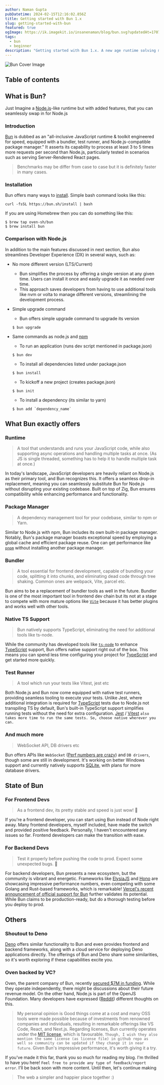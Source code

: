 ```yaml
---
author: Naman Gupta
pubDatetime: 2024-02-15T12:16:02.856Z
title: Getting started with Bun 1.x
slug: getting-started-with-bun
featured: true
ogImage: https://ik.imagekit.io/insanenaman/blog/bun.svg?updatedAt=1707990953822
tags:
  - bun
  - beginner
description: "Getting started with Bun 1.x. A new age runtime solving many issue at once."
---
```


![Bun Cover Image](https://ik.imagekit.io/insanenaman/blog/Hi,%20I%20am%20Bun..png?updatedAt=1708081293157)

## Table of contents

## What is Bun?

Just Imagine a [Node.js](https://nodejs.org/)-like runtime but with added features, that you can seamlessly swap in for Node.js

### Introduction

[Bun](https://bun.sh/) is dubbed as an "all-inclusive JavaScript runtime & toolkit engineered for speed, equipped with a bundler, test runner, and Node.js-compatible package manager." It asserts its capability to process at least 3 to 5 times more requests per second than Node.js, particularly tested in scenarios such as serving Server-Rendered React pages.

> Benchmarks may be differ from case to case but it is definitely faster in many cases.

### Installation

Bun offers many ways to [install](https://bun.sh/docs/installation). Simple bash command looks like this:

```
curl -fsSL https://bun.sh/install | bash
```

If you are using Homebrew then you can do something like this:

```
$ brew tap oven-sh/bun
$ brew install bun
```

### Comparison with Node.js

In addition to the main features discussed in next section, Bun also streamlines Developer Experience (DX) in several ways, such as:

- No more different version (LTS/Current)

  - Bun simplifies the process by offering a single version at any given time. Users can install it once and easily upgrade it as needed over time.
  - This approach saves developers from having to use additional tools like nvm or volta to manage different versions, streamlining the development process.

- Simple upgrade command

  - Bun offers simple upgrade command to upgrade its version

  ```
  $ bun upgrade
  ```

- Same commands as node.js and [npm](https://www.npmjs.com/)
  - To run an application (runs dev script mentioned in package.json)
  ```
  $ bun dev
  ```
  - To install all dependencies listed under package.json
  ```
  $ bun install
  ```
  - To kickoff a new project (creates package.json)
  ```
  $ bun init
  ```
  - To install a dependency (its similar to yarn)
  ```
  $ bun add `dependency_name`
  ```

## What Bun exactly offers

### Runtime

> A tool that understands and runs your JavaScript code, while also supporting async operations and handling multiple tasks at once. (As JS is single threaded, something has to help it to handle multiple task at once.)

In today's landscape, JavaScript developers are heavily reliant on Node.js as their primary tool, and Bun recognizes this. It offers a seamless drop-in replacement, meaning you can seamlessly substitute Bun for Node.js without disrupting your existing codebase. Built on top of Zig, Bun ensures compatibility while enhancing performance and functionality.

### Package Manager

> A dependency management tool for your codebase, similar to npm or Yarn.

Similar to Node.js with npm, Bun includes its own built-in package manager. Notably, Bun's package manager boasts exceptional speed by employing a global cache and efficient package reuse. One can get performance like [`pnpm`](https://pnpm.io/) without installing another package manager.

### Bundler

> A tool essential for frontend development, capable of bundling your code, splitting it into chunks, and eliminating dead code through tree shaking. Common ones are webpack, Vite, parcel etc.

Bun aims to be a replacement of bundler tools as well in the future. Bundler is one of the most important tool in frontend dev chain but its not at a stage to compete with more mature options like [`Vite`](https://vitejs.dev/) because it has better plugins and works well with other tools.

### Native TS Support

> Bun natively supports TypeScript, eliminating the need for additional tools like ts-node.

While the community has developed tools like [`ts-node`](https://www.npmjs.com/package/ts-node) to enhance [TypeScript](https://www.typescriptlang.org/) support, Bun offers native support right out of the box. This means you can spend less time configuring your project for [TypeScript](https://www.typescriptlang.org/) and get started more quickly.

### Test Runner

> A tool which run your tests like Vitest, jest etc

Both Node.js and Bun now come equipped with native test runners, providing seamless tooling to execute your tests. Unlike Jest, where additional integration is required for [TypeScript](https://www.typescriptlang.org/) tests due to Node.js not transpiling TS by default, Bun's built-in TypeScript support simplifies running tests without the need for extra configuration. [Jest](https://jestjs.io/) / [Vitest](https://vitest.dev/) `also takes more time to run the same tests. So, choose native wherever you can.`

### And much more

> WebSocket API, DB drivers etc

Bun offers APIs like `WebSocket` ([Perf numbers are crazy](https://bun.sh/docs/api/websockets)) and `DB drivers`, though some are still in development. It's working on better Windows support and currently natively supports [SQLite](https://bun.sh/docs/api/sqlite), with plans for more database drivers.

## State of Bun

### For Frontend Devs

> As a frontend dev, its pretty stable and speed is just wow! 🤯

If you're a frontend developer, you can start using Bun instead of Node right away. Many frontend developers, myself included, have made the switch and provided positive feedback. Personally, I haven't encountered any issues so far. Frontend developers can make the transition with ease.

### For Backend Devs

> Test it properly before pushing the code to prod. Expect some unexpected bugs. 👀

For backend developers, Bun presents a new ecosystem, but the community is vibrant and energetic. Frameworks like [ElysiaJS](https://elysiajs.com/) and [Hono](https://hono.dev/) are showcasing impressive performance numbers, even competing with some Golang and Rust-based frameworks, which is remarkable! [Vercel's recent announcement of official support for Bun](https://vercel.com/changelog/bun-install-is-now-supported-with-zero-configuration) further validates its potential. While Bun claims to be production-ready, but do a thorough testing before you deploy to prod.

## Others

### Shoutout to Deno

[Deno](https://deno.com/) offers similar functionality to Bun and even provides frontend and backend frameworks, along with a cloud service for deploying Deno applications directly. The offerings of Bun and Deno share some similarities, so it's worth exploring if these capabilities excite you.

### Oven backed by VC?

Oven, the parent company of Bun, recently [secured $7M in funding](https://www.crunchbase.com/organization/oven/company_financials). While they operate independently, there might be discussions about their future revenue model. On the other hand, Node.js is part of the OpenJS Foundation. Many developers have expressed ([Reddit](https://www.reddit.com/r/javascript/comments/wwd11n/oven_the_company_behind_bun_gets_7m/)) different thoughts on this.

> My personal opinion is Good things come at a cost and many OSS tools were made possible because of investments from renowned companies and individuals, resulting in remarkable offerings like VS Code, React, and Next.js. Regarding licenses, Bun currently operates under the [MIT license](https://bun.sh/docs/project/licensing), which is favourable. `Though, I wish they also mention the same license (as license file) in github repo as well so community can be updated if they change it in near future`. Given Bun's impressive performance, it's worth giving it a try.

If you've made it this far, thank you so much for reading my blog. I'm thrilled to have you here! `Feel free to provide any type of feedback/report error`. I'll be back soon with more content. Until then, let's continue making

> The web a simpler and happier place together :)
